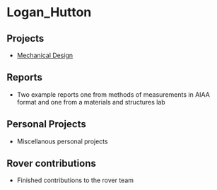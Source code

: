 # Logan_Hutton

## Projects
- [Mechanical Design](https://github.com/Darkkeeper13/CADs/tree/master/Mechanical%20design%20project)

## Reports
- Two example reports one from methods of measurements in AIAA format and one from a materials and structures lab

## Personal Projects 
- Miscellanous personal projects 

## Rover contributions 
- Finished contributions to the rover team
